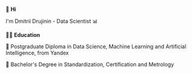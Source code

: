 👋 **Hi**

I'm Dmitrii Drujinin - Data Scientist 📊

👨‍🎓 **Education**

🌱 Postgraduate Diploma in Data Science, Machine Learning and Artificial Intelligence, 
from Yandex

🌱 Bachelor's Degree in Standardization, Certification and Metrology

